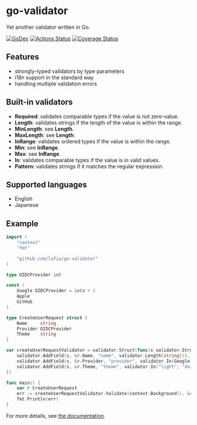 # go-validator
Yet another validator written in Go.

[![GoDev][godev-image]][godev-url]
[![Actions Status][actions-image]][actions-url]
[![Coverage Status][coveralls-image]][coveralls-url]

## Features

* strongly-typed validators by type parameters
* i18n support in the standard way
* handling multiple validation errors

## Built-in validators

* **Required**: validates comparable types if the value is not zero-value.
* **Length**: validates strings if the length of the value is within the range.
* **MinLength**: see **Length**.
* **MaxLength**: see **Length**.
* **InRange**: validates ordered types if the value is within the range.
* **Min**: see **InRange**.
* **Max**: see **InRange**.
* **In**: validates comparable types if the value is in valid values.
* **Pattern**: validates strings if it matches the regular expression.

## Supported languages

* English
* Japanese

## Example

```go
import (
	"context"
	"fmt"

	"github.com/lufia/go-validator"
)

type OIDCProvider int

const (
	Google OIDCProvider = iota + 1
	Apple
	GitHub
)

type CreateUserRequest struct {
	Name     string
	Provider OIDCProvider
	Theme    string
}

var createUserRequestValidator = validator.Struct(func(s validator.StructRule, r *CreateUserRequest) {
	validator.AddField(s, &r.Name, "name", validator.Length[string](5, 20))
	validator.AddField(s, &r.Provider, "provider", validator.In(Google, Apple, GitHub))
	validator.AddField(s, &r.Theme, "theme", validator.In("light", "dark"))
})

func main() {
	var r CreateUserRequest
	err := createUserRequestValidator.Validate(context.Background(), &r)
	fmt.Println(err)
}
```

For more details, see [the documentation][godev-url].

[godev-image]: https://pkg.go.dev/badge/github.com/lufia/go-validator
[godev-url]: https://pkg.go.dev/github.com/lufia/go-validator
[actions-image]: https://github.com/lufia/go-validator/workflows/Test/badge.svg?branch=main
[actions-url]: https://github.com/lufia/go-validator/actions?workflow=Test
[coveralls-image]: https://coveralls.io/repos/github/lufia/go-validator/badge.svg
[coveralls-url]: https://coveralls.io/github/lufia/go-validator
